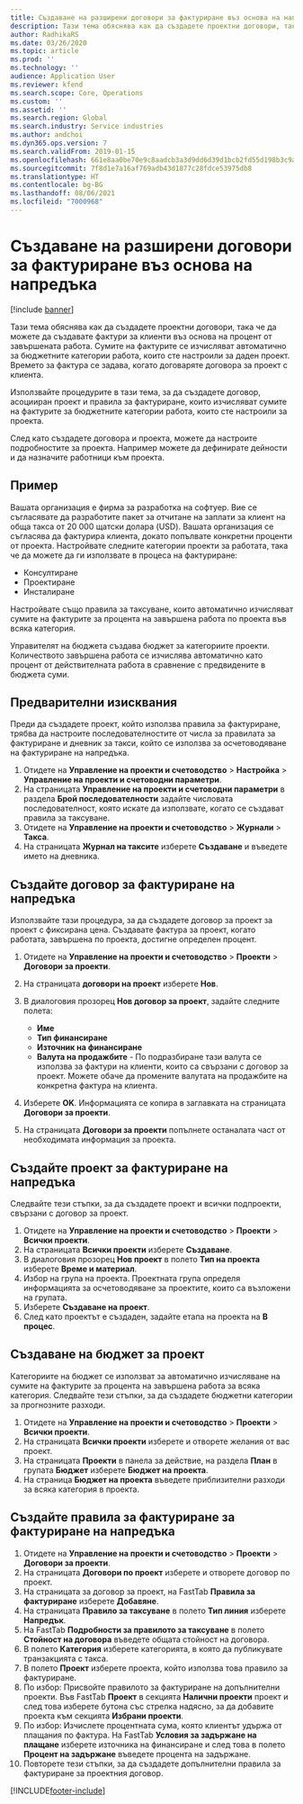 ```yaml
---
title: Създаване на разширени договори за фактуриране въз основа на напредъка
description: Тази тема обяснява как да създадете проектни договори, така че да можете да генерирате фактури за клиенти въз основа на процент от завършената работа.
author: RadhikaRS
ms.date: 03/26/2020
ms.topic: article
ms.prod: ''
ms.technology: ''
audience: Application User
ms.reviewer: kfend
ms.search.scope: Core, Operations
ms.custom: ''
ms.assetid: ''
ms.search.region: Global
ms.search.industry: Service industries
ms.author: andchoi
ms.dyn365.ops.version: 7
ms.search.validFrom: 2019-01-15
ms.openlocfilehash: 661e8aa0be70e9c8aadcb3a3d9dd6d39d1bcb2fd55d198b3c9af19fc2d0ae9d3
ms.sourcegitcommit: 7f8d1e7a16af769adb43d1877c28fdce53975db8
ms.translationtype: HT
ms.contentlocale: bg-BG
ms.lasthandoff: 08/06/2021
ms.locfileid: "7000968"
---
```

# <a name="create-advanced-contracts-for-billing-based-on-progress"></a>Създаване на разширени договори за фактуриране въз основа на напредъка
[!include [banner](../includes/banner.md)]

Тази тема обяснява как да създадете проектни договори, така че да можете да създавате фактури за клиенти въз основа на процент от завършената работа. Сумите на фактурите се изчисляват автоматично за бюджетните категории работа, които сте настроили за даден проект. Времето за фактура се задава, когато договаряте договора за проект с клиента.

Използвайте процедурите в тази тема, за да създадете договор, асоцииран проект и правила за фактуриране, които изчисляват сумите на фактурите за бюджетните категории работа, които сте настроили за проекта.

След като създадете договора и проекта, можете да настроите подробностите за проекта. Например можете да дефинирате дейности и да назначите работници към проекта.

## <a name="example"></a>Пример

Вашата организация е фирма за разработка на софтуер. Вие се съгласявате да разработите пакет за отчитане на заплати за клиент на обща такса от 20 000 щатски долара (USD). Вашата организация се съгласява да фактурира клиента, докато попълвате конкретни проценти от проекта. Настройвате следните категории проекти за работата, така че да можете да ги използвате в процеса на фактуриране:

- Консултиране
- Проектиране
- Инсталиране

Настройвате също правила за таксуване, които автоматично изчисляват сумите на фактурите за процента на завършена работа по проекта във всяка категория.

Управителят на бюджета създава бюджет за категориите проекти. Количеството завършена работа се изчислява автоматично като процент от действителната работа в сравнение с предвидените в бюджета суми.

## <a name="prerequisites"></a>Предварителни изисквания

Преди да създадете проект, който използва правила за фактуриране, трябва да настроите последователностите от числа за правилата за фактуриране и дневник за такси, който се използва за осчетоводяване на фактуриране на напредъка.

1. Отидете на **Управление на проекти и счетоводство** \> **Настройка** \> **Управление на проекти и счетоводни параметри**.
2. На страницата **Управление на проекти и счетоводни параметри** в раздела **Брой последователности** задайте числовата последователност, която искате да използвате, когато се създават правила за таксуване.
3. Отидете на **Управление на проекти и счетоводство** \> **Журнали** \> **Такса**.
4. На страницата **Журнал на таксите** изберете **Създаване** и въведете името на дневника.

## <a name="create-a-contract-for-progress-billings"></a>Създайте договор за фактуриране на напредъка

Използвайте тази процедура, за да създадете договор за проект за проект с фиксирана цена. Създавате фактура за проект, когато работата, завършена по проекта, достигне определен процент.

1. Отидете на **Управление на проекти и счетоводство** \> **Проекти** \> **Договори за проекти**.
2. На страницата **договори на проект** изберете **Нов**.
3. В диалоговия прозорец **Нов договор за проект**, задайте следните полета:

    - **Име**
    - **Тип финансиране**
    - **Източник на финансиране**
    - **Валута на продажбите** - По подразбиране тази валута се използва за фактури на клиенти, които са свързани с договор за проект. Можете обаче да промените валутата на продажбите на конкретна фактура на клиента.

4. Изберете **OK**. Информацията се копира в заглавката на страницата **Договори за проекти**.
5. На страницата **Договори за проекти** попълнете останалата част от необходимата информация за проекта.

## <a name="create-a-project-for-progress-billings"></a>Създайте проект за фактуриране на напредъка

Следвайте тези стъпки, за да създадете проект и всички подпроекти, свързани с договор за проект.

1. Отидете на **Управление на проекти и счетоводство** \> **Проекти** \> **Всички проекти**.
2. На страницата **Всички проекти** изберете **Създаване**.
3. В диалоговия прозорец **Нов проект** в полето **Тип на проекта** изберете **Време и материал**.
4. Избор на група на проекта. Проектната група определя информацията за осчетоводяване за проектите, които са възложени на групата.
5. Изберете **Създаване на проект**.
6. След като проектът е създаден, задайте етапа на проекта на **В процес**.

## <a name="create-a-budget-for-a-project"></a>Създаване на бюджет за проект

Категориите на бюджет се използват за автоматично изчисляване на сумите на фактурите за процента на завършена работа за всяка категория. Следвайте тези стъпки, за да създадете бюджетни категории за прогнозните разходи.

1. Отидете на **Управление на проекти и счетоводство** \> **Проекти** \> **Всички проекти**.
2. На страницата **Всички проекти** изберете и отворете желания от вас проект.
3. На страницата **Проекти** в панела за действие, на раздела **План** в групата **Бюджет** изберете **Бюджет на проекта**.
4. На страница **Бюджет на проекта** въведете приблизителни разходи за всяка категория в проекта.

## <a name="create-billing-rules-for-progress-billings"></a>Създайте правила за фактуриране за фактуриране на напредъка

1. Отидете на **Управление на проекти и счетоводство** \> **Проекти** \> **Договори за проекти**.
2. На страницата **Договори по проект** изберете и отворете договор по проект.
3. На страницата за договор за проект, на FastTab **Правила за фактуриране** изберете **Добавяне**.
4. На страницата **Правило за таксуване** в полето **Тип линия** изберете **Напредък**.
5. На FastTab **Подробности за правилото за таксуване** в полето **Стойност на договора** въведете общата стойност на договора.
6. В полето **Категория** изберете категорията, в която да публикувате транзакцията с такса.
7. В полето **Проект** изберете проекта, който използва това правило за фактуриране.
8. По избор: Присвойте правилото за фактуриране на допълнителни проекти. Във FastTab **Проект** в секцията **Налични проекти** проект и след това изберете бутона със стрелка надясно, за да добавите проекта към секцията **Избрани проекти**.
9. По избор: Изчислете процентната сума, която клиентът удържа от плащания по фактура. На FastTab **Условия за задържане на плащане** изберете източника на финансиране и след това в полето **Процент на задържане** въведете процента на задържане.
10. Повторете тези стъпки, за да създадете допълнителни правила за фактуриране за проектния договор.


[!INCLUDE[footer-include](../includes/footer-banner.md)]